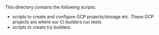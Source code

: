 This directory contains the following scripts:

- scripts to create and configure GCP projects/storage etc.
  These GCP projects are where our CI builders run tests.
- scripts to create try builders.
